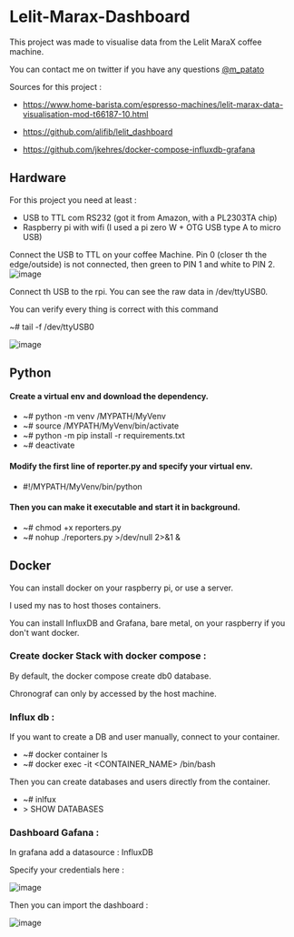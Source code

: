 # Lelit-Marax-Dashboard
This project was made to visualise data from the Lelit MaraX coffee machine.

You can contact me on twitter if you have any questions [@m_patato](https://twitter.com/M_Patato)

Sources for this project :

- https://www.home-barista.com/espresso-machines/lelit-marax-data-visualisation-mod-t66187-10.html

- https://github.com/alifib/lelit_dashboard

- https://github.com/jkehres/docker-compose-influxdb-grafana

## Hardware 

For this project you need at least :
- USB to TTL com RS232 (got it from Amazon, with a PL2303TA chip)
- Raspberry pi with wifi (I used a pi zero W + OTG USB type A to micro USB)

Connect the USB to TTL on your coffee Machine. Pin 0 (closer th the edge/outside) is not connected, then green to PIN 1 and white to PIN 2.
![image](https://user-images.githubusercontent.com/62135577/209440068-4e53648a-7fcc-4596-91ef-93a80424e6cf.png)

Connect th USB to the rpi. You can see the raw data in /dev/ttyUSB0.

You can verify every thing is correct with this command 


~# tail -f /dev/ttyUSB0

![image](https://user-images.githubusercontent.com/62135577/209440164-f714c4de-7c29-4a78-86d9-3020a155485c.png)

## Python 

#### Create a virtual env and download the dependency.

- ~# python -m venv /MYPATH/MyVenv
- ~# source /MYPATH/MyVenv/bin/activate
- ~# python -m pip install -r requirements.txt
- ~# deactivate

#### Modify the first line of reporter.py and specify your virtual env.
- #!/MYPATH/MyVenv/bin/python

#### Then you can make it executable and start it in background.
- ~# chmod +x reporters.py 
- ~# nohup ./reporters.py >/dev/null 2>&1 &

## Docker

You can install docker on your raspberry pi, or use a server.

I used my nas to host thoses containers.

You can install InfluxDB and Grafana, bare metal, on your raspberry if you don't want docker. 


### Create docker Stack with docker compose :

By default, the docker compose create db0 database.

Chronograf can only by accessed by the host machine.

### Influx db : 

If you want to create a DB and user manually, connect to your container.
- ~# docker container ls
- ~# docker exec -it <CONTAINER_NAME> /bin/bash


Then you can create databases and users directly from the container.
- ~# inlfux
- \> SHOW DATABASES

### Dashboard Gafana :

In grafana add a datasource : InfluxDB

Specify your credentials here : 

![image](https://user-images.githubusercontent.com/62135577/209438914-1b1ca26f-ae94-4c36-ab8f-42a8e3cd4b77.png)

Then you can import the dashboard : 

![image](https://user-images.githubusercontent.com/62135577/209470358-e92f55a5-a07c-4a3d-8bf2-dbd4f298d822.png)

